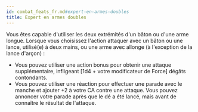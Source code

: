 ```yaml
---
id: combat_feats_fr.md#expert-en-armes-doubles
title: Expert en armes doubles
---
```


Vous êtes capable d'utiliser les deux extrémités d'un bâton ou d'une arme longue. Lorsque vous choisissez l'action attaquer avec un bâton ou une lance, utilisé(e) à deux mains, ou une arme avec allonge (à l'exception de la lance d'arçon) :

* Vous pouvez utiliser une action bonus pour obtenir une attaque supplémentaire, infligeant [1d4 + votre modificateur de Force] dégâts contondants.
* Vous pouvez utiliser une réaction pour effectuer une parade avec le manche et ajouter +2 à votre CA contre une attaque. Vous pouvez annoncer votre parade après que le dé a été lancé, mais avant de connaître le résultat de l'attaque.

